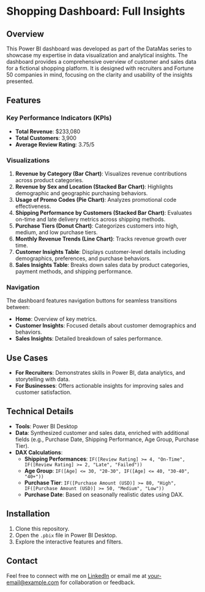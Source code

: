 # Shopping Dashboard: Full Insights

## Overview
This Power BI dashboard was developed as part of the DataMas series to showcase my expertise in data visualization and analytical insights. The dashboard provides a comprehensive overview of customer and sales data for a fictional shopping platform. It is designed with recruiters and Fortune 50 companies in mind, focusing on the clarity and usability of the insights presented.

## Features
### Key Performance Indicators (KPIs)
- **Total Revenue**: $233,080
- **Total Customers**: 3,900
- **Average Review Rating**: 3.75/5

### Visualizations
1. **Revenue by Category (Bar Chart)**: Visualizes revenue contributions across product categories.
2. **Revenue by Sex and Location (Stacked Bar Chart)**: Highlights demographic and geographic purchasing behaviors.
3. **Usage of Promo Codes (Pie Chart)**: Analyzes promotional code effectiveness.
4. **Shipping Performance by Customers (Stacked Bar Chart)**: Evaluates on-time and late delivery metrics across shipping methods.
5. **Purchase Tiers (Donut Chart)**: Categorizes customers into high, medium, and low purchase tiers.
6. **Monthly Revenue Trends (Line Chart)**: Tracks revenue growth over time.
7. **Customer Insights Table**: Displays customer-level details including demographics, preferences, and purchase behaviors.
8. **Sales Insights Table**: Breaks down sales data by product categories, payment methods, and shipping performance.

### Navigation
The dashboard features navigation buttons for seamless transitions between:
- **Home**: Overview of key metrics.
- **Customer Insights**: Focused details about customer demographics and behaviors.
- **Sales Insights**: Detailed breakdown of sales performance.

## Use Cases
- **For Recruiters**: Demonstrates skills in Power BI, data analytics, and storytelling with data.
- **For Businesses**: Offers actionable insights for improving sales and customer satisfaction.

## Technical Details
- **Tools**: Power BI Desktop
- **Data**: Synthesized customer and sales data, enriched with additional fields (e.g., Purchase Date, Shipping Performance, Age Group, Purchase Tier).
- **DAX Calculations**: 
  - **Shipping Performances**: `IF([Review Rating] >= 4, "On-Time", IF([Review Rating] >= 2, "Late", "Failed"))`
  - **Age Group**: `IF([Age] <= 30, "20-30", IF([Age] <= 40, "30-40", "40+"))`
  - **Purchase Tier**: `IF([Purchase Amount (USD)] >= 80, "High", IF([Purchase Amount (USD)] >= 50, "Medium", "Low"))`
  - **Purchase Date**: Based on seasonally realistic dates using DAX.

## Installation
1. Clone this repository.
2. Open the `.pbix` file in Power BI Desktop.
3. Explore the interactive features and filters.

## Contact
Feel free to connect with me on [LinkedIn](www.linkedin.com/in/saifansari1) or email me at your-email@example.com for collaboration or feedback.
